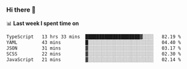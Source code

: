 ### Hi there 👋

<!--
**DBvc/DBvc** is a ✨ _special_ ✨ repository because its `README.md` (this file) appears on your GitHub profile.

Here are some ideas to get you started:

- 🔭 I’m currently working on ...
- 🌱 I’m currently learning ...
- 👯 I’m looking to collaborate on ...
- 🤔 I’m looking for help with ...
- 💬 Ask me about ...
- 📫 How to reach me: ...
- 😄 Pronouns: ...
- ⚡ Fun fact: ...
-->

📊 **Last week I spent time on**
<!--START_SECTION:waka-->

```txt
TypeScript   13 hrs 33 mins  ████████████████████▓░░░░   82.19 %
YAML         43 mins         █░░░░░░░░░░░░░░░░░░░░░░░░   04.40 %
JSON         31 mins         ▓░░░░░░░░░░░░░░░░░░░░░░░░   03.17 %
SCSS         22 mins         ▓░░░░░░░░░░░░░░░░░░░░░░░░   02.30 %
JavaScript   21 mins         ▓░░░░░░░░░░░░░░░░░░░░░░░░   02.14 %
```

<!--END_SECTION:waka-->
